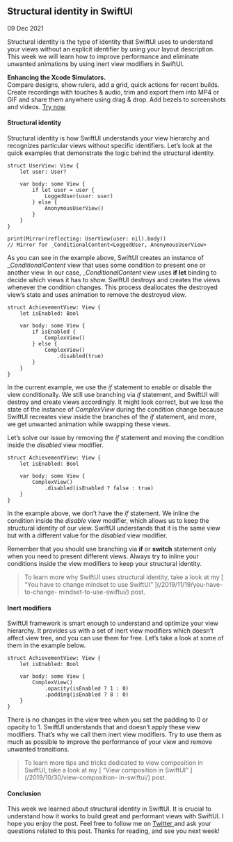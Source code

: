 ##  Structural identity in SwiftUI

09 Dec 2021

Structural identity is the type of identity that SwiftUI uses to understand
your views without an explicit identifier by using your layout description.
This week we will learn how to improve performance and eliminate unwanted
animations by using inert view modifiers in SwiftUI.

**Enhancing the Xcode Simulators.**  
Compare designs, show rulers, add a grid, quick actions for recent builds.
Create recordings with touches & audio, trim and export them into MP4 or GIF
and share them anywhere using drag & drop. Add bezels to screenshots and
videos. [ Try now ](https://gumroad.com/a/931293139/ftvbh)

####  Structural identity

Structural identity is how SwiftUI understands your view hierarchy and
recognizes particular views without specific identifiers. Let’s look at the
quick examples that demonstrate the logic behind the structural identity.

    
    
    struct UserView: View {
        let user: User?
    
        var body: some View {
            if let user = user {
                LoggedUser(user: user)
            } else {
                AnonymousUserView()
            }
        }
    }
    
    print(Mirror(reflecting: UserView(user: nil).body))
    // Mirror for _ConditionalContent<LoggedUser, AnonymousUserView>
    

As you can see in the example above, SwiftUI creates an instance of
__ConditionalContent_ view that uses some condition to present one or another
view. In our case, __ConditionalContent_ view uses **if let** binding to
decide which views it has to show. SwiftUI destroys and creates the views
whenever the condition changes. This process deallocates the destroyed view’s
state and uses animation to remove the destroyed view.

    
    
    struct AchievementView: View {
        let isEnabled: Bool
    
        var body: some View {
            if isEnabled {
                ComplexView()
            } else {
                ComplexView()
                    .disabled(true)
            }
        }
    }
    

In the current example, we use the _if_ statement to enable or disable the
view conditionally. We still use branching via _if_ statement, and SwiftUI
will destroy and create views accordingly. It might look correct, but we lose
the state of the instance of _ComplexView_ during the condition change because
SwiftUI recreates view inside the branches of the _if_ statement, and more, we
get unwanted animation while swapping these views.

Let’s solve our issue by removing the _if_ statement and moving the condition
inside the _disabled_ view modifier.

    
    
    struct AchievementView: View {
        let isEnabled: Bool
    
        var body: some View {
            ComplexView()
                .disabled(isEnabled ? false : true)
        }
    }
    

In the example above, we don’t have the _if_ statement. We inline the
condition inside the _disable_ view modifier, which allows us to keep the
structural identity of our view. SwiftUI understands that it is the same view
but with a different value for the _disabled_ view modifier.

Remember that you should use branching via **if** or **switch** statement only
when you need to present different views. Always try to inline your conditions
inside the view modifiers to keep your structural identity.

> To learn more why SwiftUI uses structural identity, take a look at my [ “You
> have to change mindset to use SwiftUI” ](/2019/11/19/you-have-to-change-
> mindset-to-use-swiftui/) post.

####  Inert modifiers

SwiftUI framework is smart enough to understand and optimize your view
hierarchy. It provides us with a set of inert view modifiers which doesn’t
affect view tree, and you can use them for free. Let’s take a look at some of
them in the example below.

    
    
    struct AchievementView: View {
        let isEnabled: Bool
    
        var body: some View {
            ComplexView()
                .opacity(isEnabled ? 1 : 0)
                .padding(isEnabled ? 8 : 0)
        }
    }
    

There is no changes in the view tree when you set the padding to 0 or opacity
to 1. SwiftUI understands that and doesn’t apply these view modifiers. That’s
why we call them inert view modifiers. Try to use them as much as possible to
improve the performance of your view and remove unwanted transitions.

> To learn more tips and tricks dedicated to view composition in SwiftUI, take
> a look at my [ “View composition in SwiftUI” ](/2019/10/30/view-composition-
> in-swiftui/) post.

####  Conclusion

This week we learned about structural identity in SwiftUI. It is crucial to
understand how it works to build great and performant views with SwiftUI. I
hope you enjoy the post. Feel free to follow me on [ Twitter
](https://twitter.com/mecid) and ask your questions related to this post.
Thanks for reading, and see you next week!

